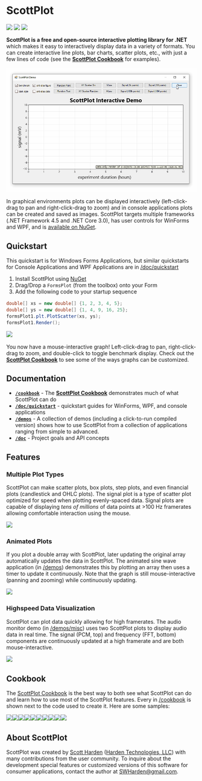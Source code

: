 # ScottPlot

[![](https://img.shields.io/azure-devops/build/swharden/swharden/2?label=Build&logo=azure%20pipelines)](https://dev.azure.com/swharden/swharden/_build/latest?definitionId=2&branchName=master)
[![](https://img.shields.io/azure-devops/tests/swharden/swharden/2?label=Tests&logo=azure%20pipelines)](https://dev.azure.com/swharden/swharden/_build/latest?definitionId=2&branchName=master)
[![](https://img.shields.io/nuget/dt/ScottPlot?color=004880&label=NuGet%20Installs&logo=nuget)](https://www.nuget.org/packages/ScottPlot/)

**ScottPlot is a free and open-source interactive plotting library for .NET** which makes it easy to interactively display data in a variety of formats. You can create interactive line plots, bar charts, scatter plots, etc., with just a few lines of code (see the **[ScottPlot Cookbook](/cookbook)** for examples). 

![](demos/ScottPlot-screenshot.gif)

In graphical environments plots can be displayed interactively (left-click-drag to pan and right-click-drag to zoom) and in console applications plots can be created and saved as images. ScottPlot targets multiple frameworks (.NET Framework 4.5 and .NET Core 3.0), has user controls for WinForms and WPF, and is [available on NuGet](https://www.nuget.org/packages/ScottPlot/).

## Quickstart
This quickstart is for Windows Forms Applications, but similar quickstarts for Console Applications and WPF Applications are in [/doc/quickstart](/doc/quickstart)

1. Install ScottPlot using [NuGet](https://www.nuget.org/packages/ScottPlot/)
2. Drag/Drop a `FormsPlot` (from the toolbox) onto your Form
3. Add the following code to your startup sequence

```cs
double[] xs = new double[] {1, 2, 3, 4, 5};
double[] ys = new double[] {1, 4, 9, 16, 25};
formsPlot1.plt.PlotScatter(xs, ys);
formsPlot1.Render();
```

![](/dev/nuget/quickstart.png)

You now have a mouse-interactive graph! Left-click-drag to pan, right-click-drag to zoom, and double-click to toggle benchmark display. Check out the **[ScottPlot Cookbook](/cookbook)** to see some of the ways graphs can be customized.

## Documentation
* **[`/cookbook`](/cookbook)** - The **[ScottPlot Cookbook](/cookbook)** demonstrates much of what ScottPlot can do
* **[`/doc/quickstart`](/doc/quickstart)** - quickstart guides for WinForms, WPF, and console applications
* **[`/demos`](/demos)** - A collection of demos (including a click-to-run compiled version) shows how to use ScottPlot from a collection of applications ranging from simple to advanced.
* **[`/doc`](/doc/)** - Project goals and API concepts


## Features

### Multiple Plot Types
ScottPlot can make scatter plots, box plots, step plots, and even financial plots (candlestick and OHLC plots). The signal plot is a type of scatter plot optimized for speed when plotting evenly-spaced data. Signal plots are capable of displaying _tens of millions_ of data points at >100 Hz framerates allowing comfortable interaction using the mouse.

![](/demos/ScottPlotDemos/screenshots/plotTypes.png)

### Animated Plots
If you plot a double array with ScottPlot, later updating the original array automatically updates the data in ScottPlot. The animated sine wave application (in [/demos](/demos)) demonstrates this by plotting an array then uses a timer to update it continuously. Note that the graph is still mouse-interactive (panning and zooming) while continuously updating. 

![](/demos/ScottPlotDemos/screenshots/animatedSin.gif)

### Highspeed Data Visualization
ScottPlot can plot data quickly allowing for high framerates. The audio monitor demo (in [/demos/misc](/demos/misc)) uses two ScottPlot plots to display audio data in real time. The signal (PCM, top) and frequency (FFT, bottom) components are continuously updated at a high framerate and are both mouse-interactive.

![](/demos/ScottPlotDemos/screenshots/audioMonitor.gif)

## Cookbook
The [ScottPlot Cookbook](/cookbook) is the best way to both see what ScottPlot can do and learn how to use most of the ScottPlot features. Every in [/cookbook](/cookbook) is shown next to the code used to create it. Here are some samples:

<img src="https://raw.githubusercontent.com/swharden/ScottPlot/master/cookbook/images/02_Styling_Scatter_Plots.png" width="200"><img src="https://raw.githubusercontent.com/swharden/ScottPlot/master/cookbook/images/06b_Custom_LineStyles.png" width="200"><img src="https://raw.githubusercontent.com/swharden/ScottPlot/master/cookbook/images/22_Custom_Colors.png" width="200"><img src="https://raw.githubusercontent.com/swharden/ScottPlot/master/cookbook/images/25_Corner_Axis_Frame.png" width="200"><img src="https://raw.githubusercontent.com/swharden/ScottPlot/master/cookbook/images/30a_Signal.png" width="200"><img src="https://raw.githubusercontent.com/swharden/ScottPlot/master/cookbook/images/41_Axis_Spans.png" width="200"><img src="https://raw.githubusercontent.com/swharden/ScottPlot/master/cookbook/images/62_Plot_Bar_Data_Fancy.png" width="200"><img src="https://raw.githubusercontent.com/swharden/ScottPlot/master/cookbook/images/65_Histogram.png" width="200"><img src="https://raw.githubusercontent.com/swharden/ScottPlot/master/cookbook/images/66_CPH.png" width="200"><img src="https://raw.githubusercontent.com/swharden/ScottPlot/master/cookbook/images/67_Candlestick.png" width="200"> 

## About ScottPlot

ScottPlot was created by [Scott Harden](http://www.SWHarden.com/) ([Harden Technologies, LLC](http://tech.swharden.com)) with many contributions from the user community. To inquire about the development special features or customized versions of this software for consumer applications, contact the author at [SWHarden@gmail.com](mailto:swharden@gmail.com).
